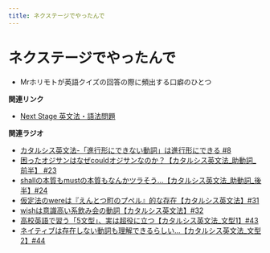 ```yaml
---
title: ネクステージでやったんで
---
```


# ネクステージでやったんで


-   Mrホリモトが英語クイズの回答の際に頻出する口癖のひとつ

**関連リンク**

-   [Next Stage 英文法・語法問題](https://amzn.to/3pSFPaD)

**関連ラジオ**

-   [カタルシス英文法-「進行形にできない動詞」は進行形にできる
    #8](https://www.youtube.com/watch?v=Sjd_l-vKZ84)
-   [困ったオジサンはなぜcouldオジサンなのか？【カタルシス英文法_助動詞_前半】
    #23](https://www.youtube.com/watch?v=F52-xN7SfFg)
-   [shallの本質もmustの本質もなんかツラそう...【カタルシス英文法_助動詞_後半】#24](https://www.youtube.com/watch?v=uHjDHSWbZuM)
-   [仮定法のwereは『えんとつ町のプペル』的な存在【カタルシス英文法】#31](https://www.youtube.com/watch?v=OGdECZ_nZnM)
-   [wishは意識高い系飲み会の動詞【カタルシス英文法】#32](https://www.youtube.com/watch?v=NSSls2NLMfs)
-   [高校英語で習う「5文型」、実は超役に立つ【カタルシス英文法_文型1】#43](https://www.youtube.com/watch?v=FeSir-QJmUs)
-   [ネイティブは存在しない動詞も理解できるらしい...【カタルシス英文法_文型2】#44](https://www.youtube.com/watch?v=A1_ScH1NiCo)
